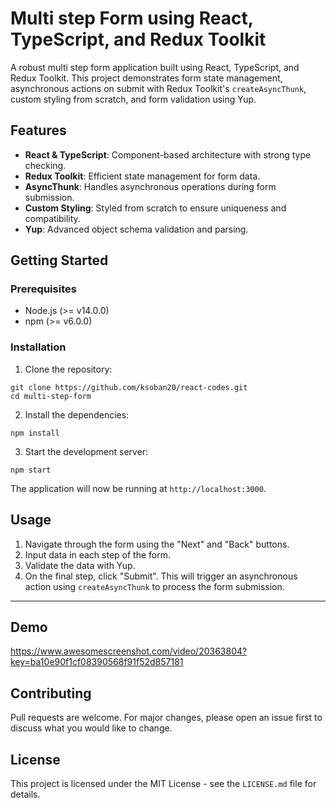 

# Multi step Form using React, TypeScript, and Redux Toolkit

A robust multi step form application built using React, TypeScript, and Redux Toolkit. This project demonstrates form state management, asynchronous actions on submit with Redux Toolkit's `createAsyncThunk`, custom styling from scratch, and form validation using Yup.

## Features

- **React & TypeScript**: Component-based architecture with strong type checking.
- **Redux Toolkit**: Efficient state management for form data.
- **AsyncThunk**: Handles asynchronous operations during form submission.
- **Custom Styling**: Styled from scratch to ensure uniqueness and compatibility.
- **Yup**: Advanced object schema validation and parsing.

## Getting Started

### Prerequisites

- Node.js (>= v14.0.0)
- npm (>= v6.0.0)

### Installation

1. Clone the repository:

```
git clone https://github.com/ksoban20/react-codes.git
cd multi-step-form
```

2. Install the dependencies:

```
npm install
```

3. Start the development server:

```
npm start
```

The application will now be running at `http://localhost:3000`.

## Usage

1. Navigate through the form using the "Next" and "Back" buttons.
2. Input data in each step of the form.
3. Validate the data with Yup.
4. On the final step, click "Submit". This will trigger an asynchronous action using `createAsyncThunk` to process the form submission.


---


## Demo


https://www.awesomescreenshot.com/video/20363804?key=ba10e90f1cf08390568f91f52d857181



## Contributing

Pull requests are welcome. For major changes, please open an issue first to discuss what you would like to change.

## License

This project is licensed under the MIT License - see the `LICENSE.md` file for details.